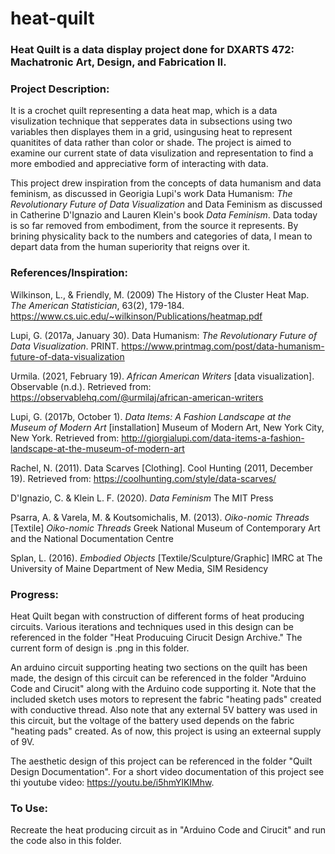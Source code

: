 # heat-quilt

### Heat Quilt is a data display project done for DXARTS 472: Machatronic Art, Design, and Fabrication II.

### Project Description:

It is a crochet quilt representing a data heat map, which is a data visulization technique that sepperates data in subsections using two variables then displayes them in a grid, usingusing heat to represent quanitites of data rather than color or shade. The project is aimed to examine our current state of data visulization and representation to find a more embodied and appreciative form of interacting with data. 

This project drew inspiration from the concepts of data humanism and data feminism, as discussed in Georigia Lupi's work Data Humanism: *The Revolutionary Future of Data Visualization* and Data Feminism as discussed in Catherine D'Ignazio and Lauren Klein's book *Data Feminism*. Data today is so far removed from embodiment, from the source it represents. By brining physicality back to the numbers and categories of data, I mean to depart data from the human superiority that reigns over it.

### References/Inspiration:
Wilkinson, L., & Friendly, M. (2009) The History of the Cluster Heat Map. *The American Statistician*, 63(2), 179-184. https://www.cs.uic.edu/~wilkinson/Publications/heatmap.pdf

Lupi, G. (2017a, January 30). Data Humanism: *The Revolutionary Future of Data Visualization*. PRINT. https://www.printmag.com/post/data-humanism-future-of-data-visualization

Urmila. (2021, February 19). *African American Writers* [data visualization]. Observable (n.d.). Retrieved from: https://observablehq.com/@urmilaj/african-american-writers

Lupi, G. (2017b, October 1). *Data Items: A Fashion Landscape at the Museum of Modern Art* [installation] Museum of Modern Art, New York City, New York. Retrieved from: http://giorgialupi.com/data-items-a-fashion-landscape-at-the-museum-of-modern-art

Rachel, N. (2011). Data Scarves [Clothing]. Cool Hunting (2011, December 19). Retrieved from: https://coolhunting.com/style/data-scarves/

D'Ignazio, C. & Klein L. F. (2020). *Data Feminism* The MIT Press

Psarra, A. & Varela, M. & Koutsomichalis, M. (2013). *Oiko-nomic Threads* [Textile] *Oiko-nomic Threads* Greek National Museum of Contemporary Art and the National Documentation Centre

Splan, L. (2016). *Embodied Objects* [Textile/Sculpture/Graphic] IMRC at The University of Maine Department of New Media, SIM Residency


### Progress:

Heat Quilt began with construction of different forms of heat producing circuits. Various iterations and techniques used in this design can be referenced in the folder "Heat Producuing Cirucit Design Archive." The current form of design is .png in this folder.

An arduino circuit supporting heating two sections on the quilt has been made, the design of this circuit can be referenced in the folder "Arduino Code and Cirucit" along with the Arduino code supporting it. Note that the included sketch uses motors to represent the fabric "heating pads" created with conductive thread. Also note that any external 5V battery was used in this circuit, but the voltage of the battery used depends on the fabric "heating pads" created. As of now, this project is using an exteernal supply of 9V.

The aesthetic design of this project can be referenced in the folder "Quilt Design Documentation". For a short video documentation of this project see thi youtube video: https://youtu.be/i5hmYlKIMhw.


### To Use:

Recreate the heat producing circuit as in "Arduino Code and Cirucit" and run the code also in this folder. 

